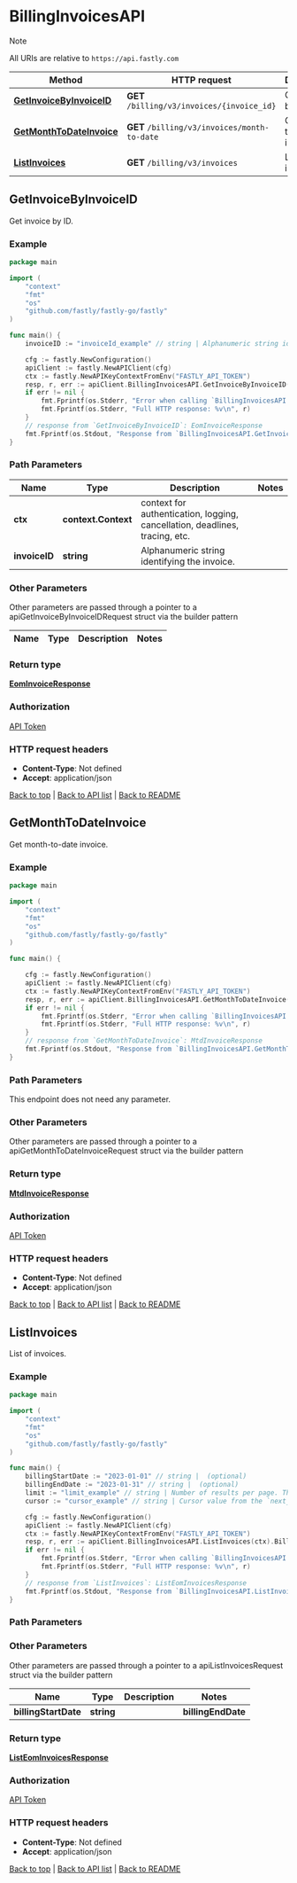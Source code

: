 # BillingInvoicesAPI

> [!NOTE]
> All URIs are relative to `https://api.fastly.com`

Method | HTTP request | Description
------------- | ------------- | -------------
[**GetInvoiceByInvoiceID**](BillingInvoicesAPI.md#GetInvoiceByInvoiceID) | **GET** `/billing/v3/invoices/{invoice_id}` | Get invoice by ID.
[**GetMonthToDateInvoice**](BillingInvoicesAPI.md#GetMonthToDateInvoice) | **GET** `/billing/v3/invoices/month-to-date` | Get month-to-date invoice.
[**ListInvoices**](BillingInvoicesAPI.md#ListInvoices) | **GET** `/billing/v3/invoices` | List of invoices.



## GetInvoiceByInvoiceID

Get invoice by ID.



### Example

```go
package main

import (
    "context"
    "fmt"
    "os"
    "github.com/fastly/fastly-go/fastly"
)

func main() {
    invoiceID := "invoiceId_example" // string | Alphanumeric string identifying the invoice.

    cfg := fastly.NewConfiguration()
    apiClient := fastly.NewAPIClient(cfg)
    ctx := fastly.NewAPIKeyContextFromEnv("FASTLY_API_TOKEN")
    resp, r, err := apiClient.BillingInvoicesAPI.GetInvoiceByInvoiceID(ctx, invoiceID).Execute()
    if err != nil {
        fmt.Fprintf(os.Stderr, "Error when calling `BillingInvoicesAPI.GetInvoiceByInvoiceID`: %v\n", err)
        fmt.Fprintf(os.Stderr, "Full HTTP response: %v\n", r)
    }
    // response from `GetInvoiceByInvoiceID`: EomInvoiceResponse
    fmt.Fprintf(os.Stdout, "Response from `BillingInvoicesAPI.GetInvoiceByInvoiceID`: %v\n", resp)
}
```

### Path Parameters


Name | Type | Description  | Notes
------------- | ------------- | ------------- | -------------
**ctx** | **context.Context** | context for authentication, logging, cancellation, deadlines, tracing, etc.
**invoiceID** | **string** | Alphanumeric string identifying the invoice. | 

### Other Parameters

Other parameters are passed through a pointer to a apiGetInvoiceByInvoiceIDRequest struct via the builder pattern


Name | Type | Description  | Notes
------------- | ------------- | ------------- | -------------


### Return type

[**EomInvoiceResponse**](EomInvoiceResponse.md)

### Authorization

[API Token](https://www.fastly.com/documentation/reference/api/#authentication)

### HTTP request headers

- **Content-Type**: Not defined
- **Accept**: application/json

[Back to top](#) | [Back to API list](../README.md#documentation-for-api-endpoints) | [Back to README](../README.md)


## GetMonthToDateInvoice

Get month-to-date invoice.



### Example

```go
package main

import (
    "context"
    "fmt"
    "os"
    "github.com/fastly/fastly-go/fastly"
)

func main() {

    cfg := fastly.NewConfiguration()
    apiClient := fastly.NewAPIClient(cfg)
    ctx := fastly.NewAPIKeyContextFromEnv("FASTLY_API_TOKEN")
    resp, r, err := apiClient.BillingInvoicesAPI.GetMonthToDateInvoice(ctx).Execute()
    if err != nil {
        fmt.Fprintf(os.Stderr, "Error when calling `BillingInvoicesAPI.GetMonthToDateInvoice`: %v\n", err)
        fmt.Fprintf(os.Stderr, "Full HTTP response: %v\n", r)
    }
    // response from `GetMonthToDateInvoice`: MtdInvoiceResponse
    fmt.Fprintf(os.Stdout, "Response from `BillingInvoicesAPI.GetMonthToDateInvoice`: %v\n", resp)
}
```

### Path Parameters

This endpoint does not need any parameter.

### Other Parameters

Other parameters are passed through a pointer to a apiGetMonthToDateInvoiceRequest struct via the builder pattern



### Return type

[**MtdInvoiceResponse**](MtdInvoiceResponse.md)

### Authorization

[API Token](https://www.fastly.com/documentation/reference/api/#authentication)

### HTTP request headers

- **Content-Type**: Not defined
- **Accept**: application/json

[Back to top](#) | [Back to API list](../README.md#documentation-for-api-endpoints) | [Back to README](../README.md)


## ListInvoices

List of invoices.



### Example

```go
package main

import (
    "context"
    "fmt"
    "os"
    "github.com/fastly/fastly-go/fastly"
)

func main() {
    billingStartDate := "2023-01-01" // string |  (optional)
    billingEndDate := "2023-01-31" // string |  (optional)
    limit := "limit_example" // string | Number of results per page. The maximum is 200. (optional) (default to "100")
    cursor := "cursor_example" // string | Cursor value from the `next_cursor` field of a previous response, used to retrieve the next page. To request the first page, this should be empty. (optional)

    cfg := fastly.NewConfiguration()
    apiClient := fastly.NewAPIClient(cfg)
    ctx := fastly.NewAPIKeyContextFromEnv("FASTLY_API_TOKEN")
    resp, r, err := apiClient.BillingInvoicesAPI.ListInvoices(ctx).BillingStartDate(billingStartDate).BillingEndDate(billingEndDate).Limit(limit).Cursor(cursor).Execute()
    if err != nil {
        fmt.Fprintf(os.Stderr, "Error when calling `BillingInvoicesAPI.ListInvoices`: %v\n", err)
        fmt.Fprintf(os.Stderr, "Full HTTP response: %v\n", r)
    }
    // response from `ListInvoices`: ListEomInvoicesResponse
    fmt.Fprintf(os.Stdout, "Response from `BillingInvoicesAPI.ListInvoices`: %v\n", resp)
}
```

### Path Parameters



### Other Parameters

Other parameters are passed through a pointer to a apiListInvoicesRequest struct via the builder pattern


Name | Type | Description  | Notes
------------- | ------------- | ------------- | -------------
 **billingStartDate** | **string** |  |  **billingEndDate** | **string** |  |  **limit** | **string** | Number of results per page. The maximum is 200. | [default to &quot;100&quot;] **cursor** | **string** | Cursor value from the `next_cursor` field of a previous response, used to retrieve the next page. To request the first page, this should be empty. | 

### Return type

[**ListEomInvoicesResponse**](ListEomInvoicesResponse.md)

### Authorization

[API Token](https://www.fastly.com/documentation/reference/api/#authentication)

### HTTP request headers

- **Content-Type**: Not defined
- **Accept**: application/json

[Back to top](#) | [Back to API list](../README.md#documentation-for-api-endpoints) | [Back to README](../README.md)
